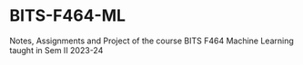 # BITS-F464-ML
Notes, Assignments and Project of the course BITS F464 Machine Learning taught in Sem II 2023-24
